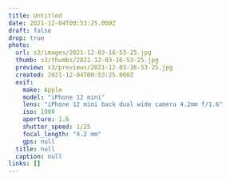 ```yaml
---
title: Untitled
date: 2021-12-04T00:53:25.000Z
draft: false
drop: true
photo:
  url: s3/images/2021-12-03-16-53-25.jpg
  thumb: s3/thumbs/2021-12-03-16-53-25.jpg
  preview: s3/previews/2021-12-03-16-53-25.jpg
  created: 2021-12-04T00:53:25.000Z
  exif:
    make: Apple
    model: "iPhone 12 mini"
    lens: "iPhone 12 mini back dual wide camera 4.2mm f/1.6"
    iso: 1000
    aperture: 1.6
    shutter_speed: 1/25
    focal_length: "4.2 mm"
    gps: null
  title: null
  caption: null
links: []
---
```


